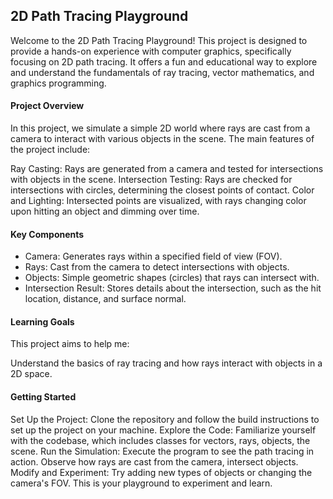 ## 2D Path Tracing Playground
Welcome to the 2D Path Tracing Playground! This project is designed to provide a hands-on experience with computer graphics, specifically focusing on 2D path tracing. It offers a fun and educational way to explore and understand the fundamentals of ray tracing, vector mathematics, and graphics programming.

#### Project Overview
In this project, we simulate a simple 2D world where rays are cast from a camera to interact with various objects in the scene. The main features of the project include:

Ray Casting: Rays are generated from a camera and tested for intersections with objects in the scene.
Intersection Testing: Rays are checked for intersections with circles, determining the closest points of contact.
Color and Lighting: Intersected points are visualized, with rays changing color upon hitting an object and dimming over time.
#### Key Components
* Camera: Generates rays within a specified field of view (FOV).
* Rays: Cast from the camera to detect intersections with objects.
* Objects: Simple geometric shapes (circles) that rays can intersect with.
* Intersection Result: Stores details about the intersection, such as the hit location, distance, and surface normal.

#### Learning Goals
This project aims to help me:

Understand the basics of ray tracing and how rays interact with objects in a 2D space.

#### Getting Started
Set Up the Project: Clone the repository and follow the build instructions to set up the project on your machine.
Explore the Code: Familiarize yourself with the codebase, which includes classes for vectors, rays, objects, the scene.
Run the Simulation: Execute the program to see the path tracing in action. Observe how rays are cast from the camera, intersect objects.
Modify and Experiment: Try adding new types of objects or changing the camera's FOV. This is your playground to experiment and learn.
